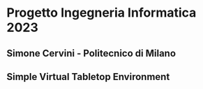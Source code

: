 # Progetto Ingegneria Informatica 2023

## Simone Cervini - Politecnico di Milano

## Simple Virtual Tabletop Environment